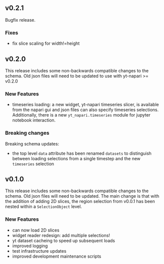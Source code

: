 ## v0.2.1

Bugfix release.

### Fixes
* fix slice scaling for width!=height

## v0.2.0

This release includes some non-backwards compatible changes to the schema. Old
json files will need to be updated to use with yt-napari >= v0.2.0

### New Features
* timeseries loading: a new widget, yt-napari timeseries slicer, is available from the napari gui and json files can also specify timeseries selections. Additionally, there is a new `yt_napari.timeseries` module for jupyter notebook interaction.

### Breaking changes

Breaking schema updates:
* the top level `data` attribute has been renamed `datasets` to distinguish between loading selections from a single timestep and the new `timeseries` selection

## v0.1.0

This release includes some non-backwards compatible changes to the schema. Old
json files will need to be updated. The main change is that with the addition of
adding 2D slices, the region selection from v0.0.1 has been nested within a
`SelectionObject` level.

### New Features

* can now load 2D slices
* widget reader redesign: add multiple selections!
* yt dataset cacheing to speed up subsequent loads
* improved logging
* test infrastructure updates
* improved development maintenance scripts
